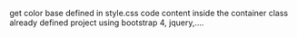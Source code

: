 get color base defined in style.css
code content inside the container class already defined 
project using bootstrap 4, jquery,....